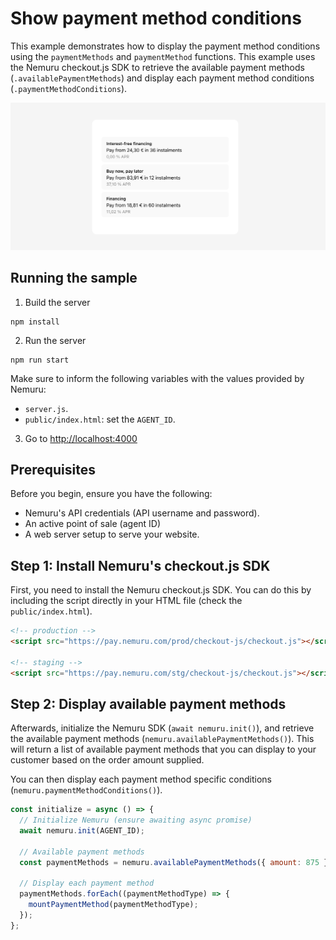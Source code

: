 # Show payment method conditions

This example demonstrates how to display the payment method conditions using the `paymentMethods` and `paymentMethod` functions. This example uses the Nemuru checkout.js SDK to retrieve the available payment methods (`.availablePaymentMethods`) and display each payment method conditions (`.paymentMethodConditions`).

![alt text](docs/payment-methods.png)

## Running the sample

1. Build the server

```shell
npm install
```

2. Run the server

```shell
npm run start
```

Make sure to inform the following variables with the values provided by Nemuru:

- `server.js`.
- `public/index.html`: set the `AGENT_ID`.

3. Go to [http://localhost:4000](http://localhost:4000)

## Prerequisites

Before you begin, ensure you have the following:

- Nemuru's API credentials (API username and password).
- An active point of sale (agent ID)
- A web server setup to serve your website.

## Step 1: Install Nemuru's checkout.js SDK

First, you need to install the Nemuru checkout.js SDK. You can do this by including the script directly in your HTML file (check the `public/index.html`).

```html
<!-- production -->
<script src="https://pay.nemuru.com/prod/checkout-js/checkout.js"></script>

<!-- staging -->
<script src="https://pay.nemuru.com/stg/checkout-js/checkout.js"></script>
```

## Step 2: Display available payment methods

Afterwards, initialize the Nemuru SDK (`await nemuru.init()`), and retrieve the available payment methods (`nemuru.availablePaymentMethods()`). This will return a list of available payment methods that you can display to your customer based on the order amount supplied.

You can then display each payment method specific conditions (`nemuru.paymentMethodConditions()`).

```javascript
const initialize = async () => {
  // Initialize Nemuru (ensure awaiting async promise)
  await nemuru.init(AGENT_ID);

  // Available payment methods
  const paymentMethods = nemuru.availablePaymentMethods({ amount: 875 });

  // Display each payment method
  paymentMethods.forEach((paymentMethodType) => {
    mountPaymentMethod(paymentMethodType);
  });
};
```
